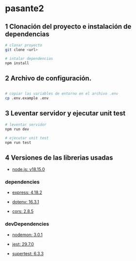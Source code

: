 # pasante2

## 1 Clonación del proyecto e instalación de dependencias

```bash
# clonar proyecto
git clone <url>

# intalar dependencias
npm install

```
## 2 Archivo de configuración.

```bash

# copiar las variables de entorno en el archivo .env
cp .env.example .env

```
## 3 Leventar servidor y ejecutar unit test

```bash
# leventar servidor
npm run dev

```

```bash
# ejecutar unit test
npm run test

```
## 4 Versiones de las librerias usadas
- <a href="https://nodejs.org/dist/v18.15.0/node-v18.15.0-x64.msi" target="_blank"><p>node.js: v18.15.0
</p> </a>

### dependencies
- <a href="https://www.npmjs.com/package/express" target="_blank"><p>express: 4.18.2</p> </a>
- <a href="https://www.npmjs.com/package/dotenv" target="_blank"><p>dotenv: 16.3.1</p> </a>
- <a href="https://www.npmjs.com/package/cors" target="_blank"><p>cors: 2.8.5</p> </a>

### devDependencies
- <a href="https://www.npmjs.com/package/nodemon" target="_blank"><p>nodemon: 3.0.1</p></a>
- <a href="https://www.npmjs.com/package/jest" target="_blank"><p>jest: 29.7.0</p></a>
- <a href="https://www.npmjs.com/package/supertest" target="_blank"><p>supertest: 6.3.3</p></a>

